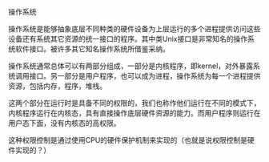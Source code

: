 操作系统

操作系统是能够抽象底层不同种类的硬件设备为上层运行的多个进程提供访问这些设备还有系统其它资源的统一接口的程序。其中类Unix接口是非常知名的操作系统软件接口。被许多其它知名操作系统所借鉴采纳。

操作系统通常总体可以有两部分组成，一部分是内核程序，即kernel，对外暴露系统调用接口。另一部分是用户程序，也可以成为进程，操作系统为每一个进程提供资源，包括内存，程序，堆栈。

这两个部分在运行时是具备不同的权限的，我们也称作他们运行在不同的模式下，内核程序运行在内核态，具有直接操作底层硬件资源的能力。而用户程序则运行在用户态下面，没有内核态的高权限。

这种权限控制是通过使用CPU的硬件保护机制来实现的（也就是说权限控制是硬件实现的？）



